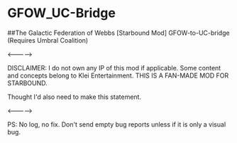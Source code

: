 # GFOW_UC-Bridge

##The Galactic Federation of Webbs
[Starbound Mod] GFOW-to-UC-bridge (Requires Umbral Coalition)

<----->

DISCLAIMER: I do not own any IP of this mod if applicable. Some content and concepts belong to Klei Entertainment. THIS IS A FAN-MADE MOD FOR STARBOUND.

Thought I'd also need to make this statement.

<----->

PS: No log, no fix. Don't send empty bug reports unless if it is only a visual bug.
